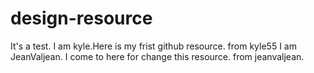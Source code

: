 # design-resource
It's a test.
I am kyle.Here is my frist github resource.   from kyle55
I am JeanValjean. I come to here for change this resource.  from jeanvaljean.
